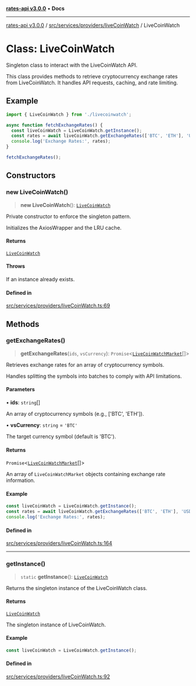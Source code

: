 [**rates-api v3.0.0**](../../../../../README.md) • **Docs**

***

[rates-api v3.0.0](../../../../../modules.md) / [src/services/providers/liveCoinWatch](../README.md) / LiveCoinWatch

# Class: LiveCoinWatch

Singleton class to interact with the LiveCoinWatch API.

This class provides methods to retrieve cryptocurrency exchange rates from LiveCoinWatch.
It handles API requests, caching, and rate limiting.

## Example

```typescript
import { LiveCoinWatch } from './livecoinwatch';

async function fetchExchangeRates() {
  const liveCoinWatch = LiveCoinWatch.getInstance();
  const rates = await liveCoinWatch.getExchangeRates(['BTC', 'ETH'], 'USD');
  console.log('Exchange Rates:', rates);
}

fetchExchangeRates();
```

## Constructors

### new LiveCoinWatch()

> **new LiveCoinWatch**(): [`LiveCoinWatch`](LiveCoinWatch.md)

Private constructor to enforce the singleton pattern.

Initializes the AxiosWrapper and the LRU cache.

#### Returns

[`LiveCoinWatch`](LiveCoinWatch.md)

#### Throws

If an instance already exists.

#### Defined in

[src/services/providers/liveCoinWatch.ts:69](https://github.com/ZelCore-io/rates-api/blob/691ee3db71a277710156f53a41c1ecb57cce5d58/src/services/providers/liveCoinWatch.ts#L69)

## Methods

### getExchangeRates()

> **getExchangeRates**(`ids`, `vsCurrency`): `Promise`\<[`LiveCoinWatchMarket`](../../../../types/type-aliases/LiveCoinWatchMarket.md)[]\>

Retrieves exchange rates for an array of cryptocurrency symbols.

Handles splitting the symbols into batches to comply with API limitations.

#### Parameters

• **ids**: `string`[]

An array of cryptocurrency symbols (e.g., ['BTC', 'ETH']).

• **vsCurrency**: `string` = `'BTC'`

The target currency symbol (default is 'BTC').

#### Returns

`Promise`\<[`LiveCoinWatchMarket`](../../../../types/type-aliases/LiveCoinWatchMarket.md)[]\>

An array of `LiveCoinWatchMarket` objects containing exchange rate information.

#### Example

```typescript
const liveCoinWatch = LiveCoinWatch.getInstance();
const rates = await liveCoinWatch.getExchangeRates(['BTC', 'ETH'], 'USD');
console.log('Exchange Rates:', rates);
```

#### Defined in

[src/services/providers/liveCoinWatch.ts:164](https://github.com/ZelCore-io/rates-api/blob/691ee3db71a277710156f53a41c1ecb57cce5d58/src/services/providers/liveCoinWatch.ts#L164)

***

### getInstance()

> `static` **getInstance**(): [`LiveCoinWatch`](LiveCoinWatch.md)

Returns the singleton instance of the LiveCoinWatch class.

#### Returns

[`LiveCoinWatch`](LiveCoinWatch.md)

The singleton instance of LiveCoinWatch.

#### Example

```typescript
const liveCoinWatch = LiveCoinWatch.getInstance();
```

#### Defined in

[src/services/providers/liveCoinWatch.ts:92](https://github.com/ZelCore-io/rates-api/blob/691ee3db71a277710156f53a41c1ecb57cce5d58/src/services/providers/liveCoinWatch.ts#L92)
